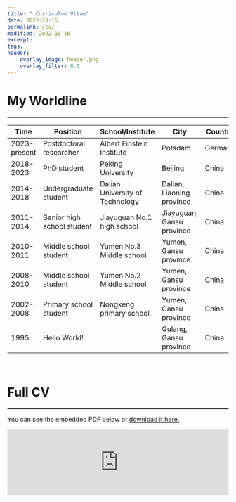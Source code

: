 ```yaml
---
title: " Curriculum Vitae"
date: 2022-10-16
permalink: /cv/
modified: 2022-10-16
excerpt:
tags:
header:
    overlay_image: header.png
    overlay_filter: 0.1 
---
```


# My Worldline
<hr style="border:1px solid gray"> 

| Time         	| Position                   	| School/Institute                	| City                      	| Country 	|
|--------------	|----------------------------	|---------------------------------	|---------------------------	|---------	|
| 2023-present 	| Postdoctoral researcher       | Albert Einstein Institute         | Potsdam                   	| Germany   |
| 2018-2023 	| PhD student                	| Peking University               	| Beijing                   	| China   	|
| 2014-2018    	| Undergraduate student      	| Dalian University of Technology 	| Dalian, Liaoning province 	| China   	|
| 2011-2014    	| Senior high school student 	| Jiayuguan No.1 high school      	| Jiayuguan, Gansu province 	| China   	|
| 2010-2011    	| Middle school student      	| Yumen No.3 Middle school        	| Yumen, Gansu province     	| China   	|
| 2008-2010    	| Middle school student      	| Yumen No.2 Middle school        	| Yumen, Gansu province     	| China   	|
| 2002-2008    	| Primary school student     	| Nongkeng primary school         	| Yumen, Gansu province     	| China   	|
| 1995         	| Hello World!               	|                                 	| Gulang, Gansu province    	| China   	|

<br/>

# Full CV
<hr style="border:1px solid gray"> 

<!-- {% include base_path %}
{% capture written_label %}'None'{% endcapture %} -->

You can see the embedded PDF below or <u><a href="https://gravyong.github.io/cv/Yong.pdf">download it here.</a></u>
<br/>

<embed src="https://gravyong.github.io/cv/Yong.pdf" type="application/pdf" width="100%" />
